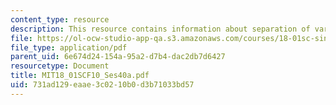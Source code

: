 ```yaml
---
content_type: resource
description: This resource contains information about separation of variables.
file: https://ol-ocw-studio-app-qa.s3.amazonaws.com/courses/18-01sc-single-variable-calculus-fall-2010/731ad129eaae3c0210b0d3b71033bd57_MIT18_01SCF10_Ses40a.pdf
file_type: application/pdf
parent_uid: 6e674d24-154a-95a2-d7b4-dac2db7d6427
resourcetype: Document
title: MIT18_01SCF10_Ses40a.pdf
uid: 731ad129-eaae-3c02-10b0-d3b71033bd57
---
```

